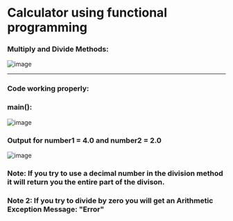 # Calculator using functional programming

### Multiply and Divide Methods:

![image](https://user-images.githubusercontent.com/41309437/169944938-76bbc076-e320-43e2-a077-4d8f9863cbdc.png)

-------------------------------------------------------------------------------------------------------------------
### Code working properly: 

### main():
![image](https://user-images.githubusercontent.com/41309437/169945069-f405cc4f-693a-4afe-baee-a65a06156b5c.png)

### Output for number1 = 4.0 and number2 = 2.0 

![image](https://user-images.githubusercontent.com/41309437/169945241-f7855c7b-90e5-4fb3-bd08-24be2c98ac78.png)

### Note: If you try to use a decimal number in the division method it will return you the entire part of the divison.
### Note 2: If you try to divide by zero you will get an Arithmetic Exception Message: "Error"





